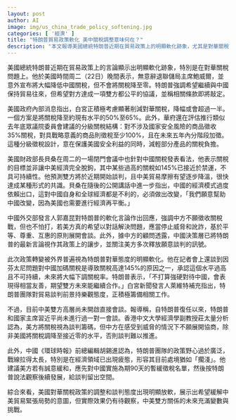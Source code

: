 ```yaml
---
layout: post
author: AI
image: img/us_china_trade_policy_softening.jpg
categories: [ '經濟' ]
title: "特朗普貿易政策軟化 美中關稅調整意味何在？"
description: "本文報導美國總統特朗普近期在貿易政策上的明顯軟化跡象，尤其是對華關稅的調降計畫與中美雙方回應，分析該政策轉變可能帶來的影響與未來談判前景。"
---
```

美國總統特朗普近期在貿易政策上的言論顯示出明顯軟化跡象，特別是在對華關稅問題上。他於美國時間周二（22日）晚間表示，無意辭退聯儲局主席鮑威爾，並意外宣布將大幅降低中國關稅，但不會將關稅降至零。特朗普強調希望繼續與中國保持貿易往來，但希望對方達成一項雙方都公平的協議，並稱相關條款即將敲定。

美國政府內部消息指出，白宮正積極考慮顯著削減對華關稅，降幅或會超過一半。一個方案是將關稅降至約現有水平的50%至65%。此外，華府還在評估推行類似去年底眾議院委員會建議的分級關稅結構：對不涉及國家安全風險的商品徵收35%關稅，對具戰略意義的商品則徵稅至少100%，且在未來五年內分階段加徵。這種分級徵稅設計，意在保護美國安全利益的同時，減輕部分產品的關稅負擔。

美國財政部長貝桑在周二的一場閉門會議中也針對中國關稅發表看法，他表示關稅的目標並非讓中美經濟完全脫鉤，其中某些過高的關稅如145%已接近於禁運，不具可持續性。他預測雙方將於近期開始談判，且中美貿易摩擦有望逐步降溫，很快達成某種形式的共識。貝桑在隨後的公開講話中進一步指出，中國的經濟模式過度依賴出口，這對中國自身和全球經濟都是不利的，必須做出改變，「我們願意幫助中國改變，因為美國也需要進行經濟再平衡。」

中國外交部發言人郭嘉昆對特朗普的軟化言論作出回應，強調中方不願徵收關稅戰，但也不怕打，若美方真的希望以對話解決問題，應當停止威脅和訛詐，基於平等、尊重、互惠的原則展開會談。此外，據中方的顧問透露，中國決策層已將特朗普的最新言論視作其政策上的讓步，並關注美方多次釋放願意談判的訊號。

此次政策轉變被外界普遍視為特朗普對華態度的明顯軟化。他在記者會上還談到因芬太尼問題對中國加碼關稅是導致關稅高達145%的原因之一，承認這個水平過高且不可持續，未來將大幅下調關稅率。特朗普表示，「不打算強硬對待中國，會表現得相當友善，期望雙方未來能繼續合作。」白宮新聞發言人萊維特補充指出，特朗普團隊對貿易談判前景持樂觀態度，正積極籌備相關工作。

不過，目前中美雙方高層尚未開啟直接會談。報導稱，自特朗普復任以來，特朗普和國家主席習近平尚未進行過一對一會談。香港中文大學經濟學副教授莊太量分析認為，美方將關稅視為談判籌碼，但中方在感受到威脅的情況下不願展開協商，除非美國將關稅調降至接近零的水平，否則談判難以推進。

此外，中國《環球時報》前總編輯胡錫進認為，特朗普團隊的政策野心過於廣泛，戰線拉得太長，特別是在經濟領域已出現疲態，形容其目前處境猶如「擱淺」。他建議美方若有誠意緩和，應先對中國實施為期90天的暫緩徵稅名單，然後按特朗普說法觀察後續發展，給談判留出空間。

綜合來看，美國對華關稅政策的調整和談判態度出現明顯放軟，展示出希望緩解中美貿易緊張局勢的意圖，但實際效果仍有待觀察，中美雙方關係的未來充滿變數與挑戰。